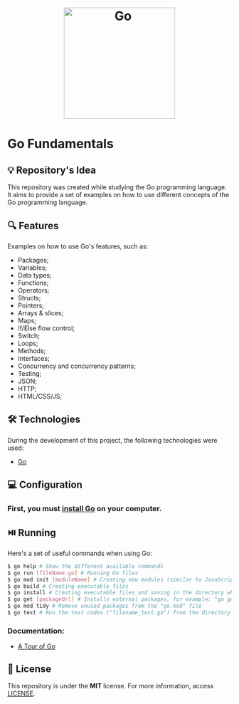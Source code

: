 <h1 align="center"><img alt="Go" title="Go" src="https://go.dev/images/go-logo-blue.svg" width="250" /></h1>

# Go Fundamentals

## 💡 Repository's Idea

This repository was created while studying the Go programming language. It aims to provide a set of examples on how to use different concepts of the Go programming language.

## 🔍 Features

Examples on how to use Go's features, such as:

* Packages;
* Variables;
* Data types;
* Functions;
* Operators;
* Structs;
* Pointers;
* Arrays & slices;
* Maps;
* If/Else flow control;
* Switch;
* Loops;
* Methods;
* Interfaces;
* Concurrency and concurrency patterns;
* Testing;
* JSON;
* HTTP;
* HTML/CSS/JS;

## 🛠 Technologies

During the development of this project, the following technologies were used:

- [Go](https://go.dev/)

## 💻 Configuration

### First, you must [install Go](https://go.dev/dl/) on your computer.

## ⏯️ Running

Here's a set of useful commands when using Go:

```bash
$ go help # Show the different available commands
$ go run [fileName.go] # Running Go files
$ go mod init [moduleName] # Creating new modules (similar to JavaScript "package.json" files)
$ go build # Creating executable files
$ go install # Creating executable files and saving in the directory where Go is installed
$ go get [packageUrl] # Installs external packages, for example: "go get github.com/badoux/checkmail"
$ go mod tidy # Remove unused packages from the "go.mod" file
$ go test # Run the test codes ("filename_test.go") from the directory where the command was executed
```

### Documentation:
* [A Tour of Go](https://go.dev/tour/welcome/1)

## 📄 License

This repository is under the **MIT** license. For more information, access [LICENSE](./LICENSE).
